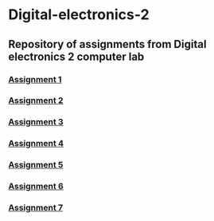 # Digital-electronics-2
## Repository of assignments from Digital electronics 2 computer lab
### [Assignment 1](Labs/01-tools/README.md)
### [Assignment 2](Labs/02-leds/README.md)
### [Assignment 3](Labs/03-gpio/README.md)
### [Assignment 4](Labs/04-interrupts/README.md)
### [Assignment 5](Labs/05-segment/README.md)
### [Assignment 6](Labs/06-lcd/README.md)
### [Assignment 7](Labs/07-uart/README.md)

